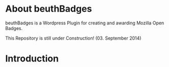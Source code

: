 About beuthBadges
===========

beuthBadges is a Wordpress Plugin for creating and awarding Mozilla Open Badges.

This Repository is still under Construction! (03. September 2014)

Introduction
===========
